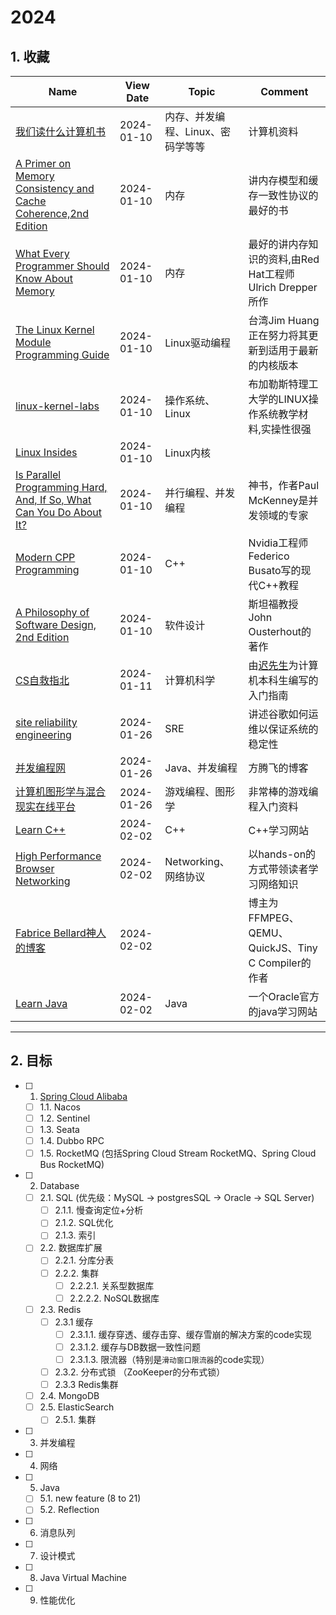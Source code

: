 # 2024
## 1. 收藏
|Name|View Date|Topic|Comment|
|---|---|---|---|
|[我们读什么计算机书](https://kneep.github.io/cs-books/)|2024-01-10|内存、并发编程、Linux、密码学等等|计算机资料|
|[A Primer on Memory Consistency and Cache Coherence,2nd Edition](https://pages.cs.wisc.edu/~markhill/papers/primer2020_2nd_edition.pdf)|2024-01-10|内存|讲内存模型和缓存一致性协议的最好的书|
|[What Every Programmer Should Know About Memory](https://people.freebsd.org/~lstewart/articles/cpumemory.pdf)|2024-01-10|内存|最好的讲内存知识的资料,由Red Hat工程师Ulrich Drepper所作|
|[The Linux Kernel Module Programming Guide](https://sysprog21.github.io/lkmpg)|2024-01-10|Linux驱动编程|台湾Jim Huang正在努力将其更新到适用于最新的内核版本|
|[linux-kernel-labs](https://linux-kernel-labs.github.io)|2024-01-10|操作系统、Linux|布加勒斯特理工大学的LINUX操作系统教学材料,实操性很强|
|[Linux Insides](https://0xax.gitbooks.io/linux-insides)|2024-01-10|Linux内核||
|[Is Parallel Programming Hard, And, If So, What Can You Do About It?](https://mirrors.edge.kernel.org/pub/linux/kernel/people/paulmck/perfbook/perfbook.html)|2024-01-10|并行编程、并发编程|神书，作者Paul McKenney是并发领域的专家|
|[Modern CPP Programming](https://github.com/federico-busato/Modern-CPP-Programming)|2024-01-10|C++|Nvidia工程师Federico Busato写的现代C++教程|
|[A Philosophy of Software Design, 2nd Edition](https://web.stanford.edu/~ouster/cgi-bin/book.php)|2024-01-10|软件设计|斯坦福教授John Ousterhout的著作|
|[CS自救指北](https://survivesjtu.gitbook.io/survivesjtumanual/fu-lu/ben-ke-sheng-zhuan-ye-jie-shao-todo/cs-zi-jiu-zhi-bei)|2024-01-11|计算机科学|由[迟先生](https://github.com/skyzh)为计算机本科生编写的入门指南|
|[site reliability engineering](https://sre.google/sre-book/table-of-contents/)|2024-01-26|SRE|讲述谷歌如何运维以保证系统的稳定性|
|[并发编程网](https://ifeve.com/)|2024-01-26|Java、并发编程|方腾飞的博客|
|[计算机图形学与混合现实在线平台](https://games-cn.org/)|2024-01-26|游戏编程、图形学|非常棒的游戏编程入门资料|
|[Learn C++](https://www.learncpp.com/)|2024-02-02|C++|C++学习网站|
|[High Performance Browser Networking](https://hpbn.co/)|2024-02-02|Networking、网络协议|以hands-on的方式带领读者学习网络知识|
|[Fabrice Bellard神人的博客](https://bellard.org/)|2024-02-02| |博主为FFMPEG、QEMU、QuickJS、Tiny C Compiler的作者|
|[Learn Java](https://dev.java/learn/)|2024-02-02|Java|一个Oracle官方的java学习网站|

---

## 2. 目标

- [ ] 1. [Spring Cloud Alibaba](https://spring.io/projects/spring-cloud-alibaba#overview)
  - [ ] 1.1. Nacos
  - [ ] 1.2. Sentinel
  - [ ] 1.3. Seata
  - [ ] 1.4. Dubbo RPC
  - [ ] 1.5. RocketMQ (包括Spring Cloud Stream RocketMQ、Spring Cloud Bus RocketMQ)
- [ ] 2. Database
  - [ ] 2.1. SQL (优先级：MySQL -> postgresSQL -> Oracle -> SQL Server)
    - [ ] 2.1.1. 慢查询定位+分析
    - [ ] 2.1.2. SQL优化
    - [ ] 2.1.3. 索引
  - [ ] 2.2. 数据库扩展
    - [ ] 2.2.1. 分库分表
    - [ ] 2.2.2. 集群
      - [ ] 2.2.2.1. 关系型数据库
      - [ ] 2.2.2.2. NoSQL数据库
  - [ ] 2.3. Redis
    - [ ] 2.3.1 缓存
      - [ ] 2.3.1.1. 缓存穿透、缓存击穿、缓存雪崩的解决方案的code实现
      - [ ] 2.3.1.2. 缓存与DB数据一致性问题
      - [ ] 2.3.1.3. 限流器（特别是`滑动窗口限流器`的code实现）
    - [ ] 2.3.2. 分布式锁 （ZooKeeper的分布式锁）
    - [ ] 2.3.3 Redis集群
  - [ ] 2.4. MongoDB
  - [ ] 2.5. ElasticSearch
    - [ ] 2.5.1. 集群
- [ ] 3. 并发编程
- [ ] 4. 网络
- [ ] 5. Java
  - [ ] 5.1. new feature (8 to 21)
  - [ ] 5.2. Reflection
- [ ] 6. 消息队列
- [ ] 7. 设计模式
- [ ] 8. Java Virtual Machine
- [ ] 9. 性能优化
